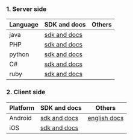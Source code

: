 ### 1. Server side

 Language | SDK and docs | Others
--- | --- | ---
java | [sdk and docs](https://github.com/xiaomi-passport)  |
PHP  | [sdk and docs](https://github.com/xiaomi-passport) |
python  | [sdk and docs](https://github.com/xiaomi-passport) |
C#  | [sdk and docs](https://github.com/xiaomi-passport) |
ruby  | [sdk and docs](https://github.com/xiaomi-passport) |

### 2. Client side

Platform | SDK and docs | Others
--- | --- | ---
Android  | [sdk and docs](https://github.com/xiaomi-passport) | [english docs](android-sdk-docs.html)
iOS | [sdk and docs](https://github.com/xiaomi-passport) |

